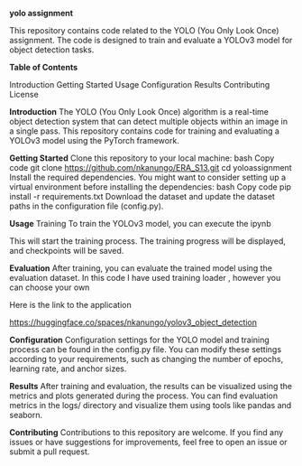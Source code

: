 **yolo assignment**

This repository contains code related to the YOLO (You Only Look Once) assignment. The code is designed to train and evaluate a YOLOv3 model for object detection tasks.

**Table of Contents**

Introduction
Getting Started
Usage
Configuration
Results
Contributing
License

**Introduction**
The YOLO (You Only Look Once) algorithm is a real-time object detection system that can detect multiple objects within an image in a single pass. This repository contains code for training and evaluating a YOLOv3 model using the PyTorch framework.

**Getting Started**
Clone this repository to your local machine:
bash
Copy code
git clone https://github.com/nkanungo/ERA_S13.git
cd yoloassignment
Install the required dependencies. You might want to consider setting up a virtual environment before installing the dependencies:
bash
Copy code
pip install -r requirements.txt
Download the dataset and update the dataset paths in the configuration file (config.py).

**Usage**
Training
To train the YOLOv3 model, you can execute the ipynb 

This will start the training process. The training progress will be displayed, and checkpoints will be saved.

**Evaluation**
After training, you can evaluate the trained model using the evaluation dataset. In this code I have used training loader , however you can choose your own

Here is the link to the application 

https://huggingface.co/spaces/nkanungo/yolov3_object_detection

**Configuration**
Configuration settings for the YOLO model and training process can be found in the config.py file. You can modify these settings according to your requirements, such as changing the number of epochs, learning rate, and anchor sizes.

**Results**
After training and evaluation, the results can be visualized using the metrics and plots generated during the process. You can find evaluation metrics in the logs/ directory and visualize them using tools like pandas and seaborn.

**Contributing**
Contributions to this repository are welcome. If you find any issues or have suggestions for improvements, feel free to open an issue or submit a pull request.





